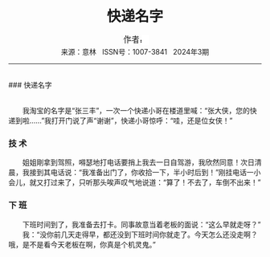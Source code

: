 # <center>快递名字</center>

<div align=center><img src="https://raw.githubusercontent.com/leaguecn/magazines/main/img_authors/%25d7%25f7%25d5%25df%25a3%25ba.jpg"></div>

<center>来源：意林   ISSN号：1007-3841   2024年3期</center>

* * *

<br>### 快递名字

  
<br>　　我淘宝的名字是“张三丰”，一次一个快递小哥在楼道里喊：“张大侠，您的快递到啦……”我打开门说了声“谢谢”，快递小哥惊呼：“哇，还是位女侠！”

### 技 术

  
　　姐姐剛拿到驾照，嘚瑟地打电话要捎上我去一日自驾游，我欣然同意！次日清晨，我接到其电话说：“我准备出门了，你收拾一下，半小时后到！”刚挂电话一小会儿，就又打过来了，只听那头唉声叹气地说道：“算了！不去了，车倒不出来！”

### 下 班

  
　　下班时间到了，我准备去打卡。同事故意当着老板的面说：“这么早就走呀？”  
　　我：“没你前几天走得早，都还没到下班时间你就走了。今天怎么还没走啊？哦，是不是看今天老板在啊，你真是个机灵鬼。”
